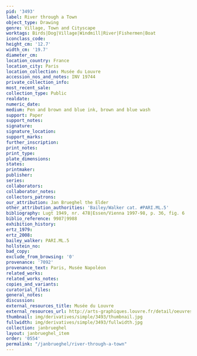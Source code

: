 ```yaml
---
pid: '3493'
label: River through a Town
object_type: Drawing
genre: Village, Town and Cityscape
worktags: Birds|Dog|Village|Windmill|River|Fishermen|Boat
iconclass_code:
height_cm: '12.7'
width_cm: '19.7'
diameter_cm:
location_country: France
location_city: Paris
location_collection: Musée du Louvre
accession_nos_and_notes: INV 19744
private_collection_info:
most_recent_sale:
collection_type: Public
realdate:
numeric_date:
medium: Pen and brown and blue ink, brown and blue wash
support: Paper
support_notes:
signature:
signature_location:
support_marks:
further_inscription:
print_notes:
print_type:
plate_dimensions:
states:
printmaker:
publisher:
series:
collaborators:
collaborator_notes:
collectors_patrons:
our_attribution: Jan Brueghel the Elder
other_attribution_authorities: 'Bailey/Walker cat. #PARI.ML.5'
bibliography: Lugt 1949, nr. 478|Essen/Vienna 1997-98, p. 36, fig. 6
biblio_reference: 9987|9988
exhibition_history:
ertz_1979:
ertz_2008:
bailey_walker: PARI.ML.5
hollstein_no:
bad_copy:
exclude_from_browsing: '0'
provenance: '7092'
provenance_text: Paris, Musée Napoléon
related_works:
related_works_notes:
copies_and_variants:
curatorial_files:
general_notes:
discussion:
external_resources_title: Musée du Louvre
external_resources_url: http://arts-graphiques.louvre.fr/detail/oeuvres/1/109886-Riviere-traversant-une-ville
thumbnail: img/derivatives/simple/3493/thumbnail.jpg
fullwidth: img/derivatives/simple/3493/fullwidth.jpg
collection: janbrueghel
layout: janbrueghel_item
order: '0554'
permalink: "/janbrueghel/river-through-a-town"
---
```

